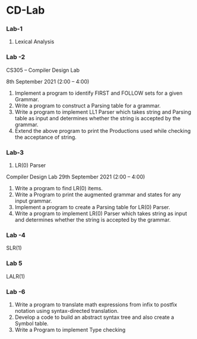 # CD-Lab
### Lab-1
1. Lexical Analysis

### Lab -2
CS305 – Compiler Design Lab

8th September 2021 (2:00 – 4:00)

1. Implement a program to identify FIRST and FOLLOW sets for a given Grammar.
2. Write a program to construct a Parsing table for a grammar.
3. Write a program to implement LL1 Parser which takes string and Parsing table as input and determines whether the string is accepted by the grammar.
4. Extend the above program to print the Productions used while checking the acceptance of string.

### Lab-3
1. LR(0) Parser


 Compiler Design Lab
29th September 2021 (2:00 – 4:00)
    
1. Write a program to find LR(0) items.
2. Write a Program to print the augmented grammar and states for any input grammar.
3. Implement a program to create a Parsing table for LR(0) Parser.
4. Write a program to implement LR(0) Parser which takes string as input and determines
whether the string is accepted by the grammar.

### Lab -4
  SLR(1)
  
### Lab 5
  LALR(1)

### Lab -6
1. Write a program to translate math expressions from infix to postfix notation using
syntax-directed translation.
2. Develop a code to build an abstract syntax tree and also create a Symbol table.
3. Write a Program to implement Type checking
